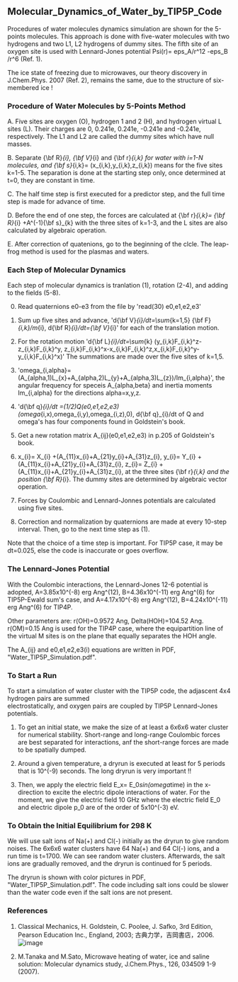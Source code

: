 ## Molecular_Dynamics_of_Water_by_TIP5P_Code ##

Procedures of water molecules dynamics simulation are shown for the 5-points molecules. 
This approach is done with five-water molecules with two hydrogens and two L1, L2 hydrogens of dummy sites. 
The fifth site of an oxygen site is used with Lennard-Jones potential Psi(r)= eps_A/r^12 -eps_B /r^6 (Ref. 1). 

The ice state of freezing due to microwaves, our theory discovery in J.Chem.Phys. 2007 (Ref. 2), remains the same, due to
the structure of six-membered ice ! 

### Procedure of Water Molecules by 5-Points Method ###

A. Five sites are oxygen (O), hydrogen 1 and 2 (H), and hydrogen virtual L sites (L). 
Their charges are 0, 0.241e, 0.241e, -0.241e and -0.241e, respectively. The L1 and L2 are called the dummy sites which have null masses.

B. Separate {\bf R}_{i}, {\bf V}_{i} and {\bf r}_{i,k} for water with i=1-N molecules, and 
{\bf s}_{i,k}= (x_{i,k},y_{i,k},z_{i,k}) means for the five sites k=1-5. The separation is done at the starting step only, once determined at t=0, they are constant in time.

C. The half time step is first executed for a predictor step, and the full time step is made for
advance of time. 

D. Before the end of one step, the forces are calculated at {\bf r}_{i,k}= {\bf R}_{i} +A^(-1){\bf s}_{k}
with the three sites of k=1-3, and the L sites are also calculated by algebraic operation.

E. After correction of quatenions, go to the beginning of the clcle.  The leap-frog method is used for the plasmas and waters.


### Each Step of Molecular Dynamics ###

Each step of molecular dynamics is tranlation (1), rotation (2-4), and adding to the fields (5-8).

0. Read quaternions e0-e3 from the file by 'read(30) e0,e1,e2,e3'

1. Sum up five sites and advance, 'd{\bf V}_{i}/dt=\sum_{k=1,5} {\bf F}_{i,k}/m_{i}, 
d{\bf R}_{i}/dt={\bf V}_{i}' for each of the translation motion.

2. For the rotation motion 'd{\bf L}_{i}/dt=\sum_{k} (y_{i,k}F_{i,k}^z-z_{i,k}F_{i,k}^y,
z_{i,k}F_{i,k}^x-x_{i,k}F_{i,k}^z,x_{i,k}F_{i,k}^y-y_{i,k}F_{i,k}^x)'
The summations are made over the five sites of k=1,5. 

3. 'omega_{i,alpha}=(A_{alpha,1)L_{x}+A_{alpha,2)L_{y}+A_{alpha,3)L_{z})/Im_{i,alpha}', 
the angular frequency for speceis A_{alpha,beta} and inertia moments Im_{i,alpha} 
for the directions alpha=x,y,z.

4. 'd{\bf q}_{i}/dt =(1/2)Q(e0,e1,e2,e3)(omega_{i,x),omega_{i,y),omega_{i,z),0), 
d{\bf q}_{i}/dt of Q and omega's has four components found in Goldstein's book.

5. Get a new rotation matrix A_{ij}(e0,e1,e2,e3) in p.205 of Goldstein's book.

6. x_{i}= X_{i} +(A_{11}x_{i}+A_{21}y_{i}+A_{31}z_{i}, 
   y_{i}= Y_{i} +(A_{11}x_{i}+A_{21}y_{i}+A_{31}z_{i},
   z_{i}= Z_{i} +(A_{11}x_{i}+A_{21}y_{i}+A_{31}z_{i},
at the three sites {\bf r}_{i,k} and the position {\bf R}_{i}. The dummy sites are
determined by algebraic vector operation.

7. Forces by Coulombic and Lennard-Jonnes potentials are calculated using five sites.

8. Correction and normalization by quaternions are made at every 10-step interval. Then, go to the next time step as (1).

Note that the choice of a time step is important. For TIP5P case, it may be dt=0.025, else the code is inaccurate or goes overflow.


### The Lennard-Jones Potential ###

With the Coulombic interactions, the Lennard-Jones 12-6 potential is adopted,
A=3.85x10^(-8) erg Ang^(12), B=4.36x10^(-11) erg Ang^(6) for TIP5P-Ewald sum's case, 
and A=4.17x10^(-8) erg Ang^(12), B=4.24x10^(-11) erg Ang^(6) for TIP4P.

Other parameters are: r(OH)=0.9572 Ang, Delta(HOH)=104.52 Ang. r(OM)=0.15 Ang is used 
for the TIP4P case, where the equipartition line of the virtual M sites is on the plane 
that equally separates the HOH angle. 

The A_{ij} and e0,e1,e2,e3(i) equations are written in PDF, "Water_TIP5P_Simulation.pdf".

### To Start a Run ###

To start a simulation of water cluster with the TIP5P code, the adjascent 4x4 hydrogen pairs are summed  
electrostatically, and oxygen pairs are coupled by TIP5P Lennard-Jones potentials.

1. To get an initial state, we make the size of at least a 6x6x6 water cluster for numerical stability.
Short-range and long-range Coulombic forces are best separated for interactions, anf the short-range 
forces are made to be spatially dumped.

2. Around a given temperature, a dryrun is executed at least for 5 periods that is 10^(-9) seconds.
The long dryrun is very important !!

3. Then, we apply the electric field E_x= E_0*sin(omega*time) in the x-direction to excite the 
electric dipole interactions of water. For the moment, we give the electric field 10 GHz where 
the electric field E_0 and electric dipole p_0 are of the order of 5x10^(-3) eV.

### To Obtain the Initial Equilibrium for 298 K ###

We will use salt ions of Na(+) and Cl(-) initially as the dryrun to give random noises. 
The 6x6x6 water clusters have 64 Na(+) and 64 Cl(-) ions, and a run time is t=1700.
We can see random water clusters. 
Afterwards, the salt ions are gradually removed, and the dryrun is continued for 5 periods.

The dryrun is shown with color pictures in PDF, "Water_TIP5P_Simulation.pdf".
The code including salt ions could be slower than the water code even if the salt ions are not present.

### References ### 

1. Classical Mechanics, H. Goldstein, C. Poolee, J. Safko, 3rd Edition, Pearson Education Inc., England, 2003; 
古典力学，吉岡書店，2006.
![image](https://github.com/Mtanaka77/Molecular_Dynimics_of_Water_by_TI5P/assets/111667711/aacddf22-0d92-4f3c-ae38-e1115261fd58)

2. M.Tanaka and M.Sato, Microwave heating of water, ice and saline solution: Molecular dynamics study, J.Chem.Phys., 126, 034509 1-9 (2007).
